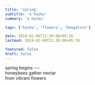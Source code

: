 ```yaml
---
title: 'spring'
subtitle: 'a haiku'
summary: 'a haiku'

tags: ['haiku', 'flowers', 'bengaluru']

date: 2019-02-08T21:30:00+05:30
lastmod: 2019-02-08T21:30:00+05:30

featured: false
draft: false
---
```


spring begins ---  
honeybees gather nectar  
from vibrant flowers
